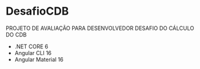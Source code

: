 # DesafioCDB
PROJETO DE AVALIAÇÃO PARA DESENVOLVEDOR DESAFIO DO CÁLCULO DO CDB
+ .NET CORE 6
+ Angular CLI 16 
+ Angular Material 16
